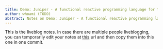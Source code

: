 ```yaml
---
title: Demo: Juniper - A functional reactive programming language for the Arduino
author: whoami (TODO)
abstract: Notes on Demo: Juniper - A functional reactive programming language for the Arduino
---
```


This is the liveblog notes.  In case there are multiple
people liveblogging, you can temporarily edit your notes
at [this](demo--juniper---a-fu/template.md) url and then copy them into this one in one
commit.
